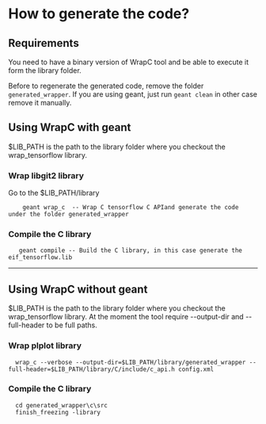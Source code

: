 # How to generate the code?

## Requirements
You need to have a binary version of WrapC tool and be able to execute it form the library folder.

Before to regenerate the generated code, remove the folder `generated_wrapper`. If you are using geant, just run `geant clean` in other 
case remove it manually.

## Using WrapC with geant
$LIB_PATH is the path to the library folder where you checkout the wrap_tensorflow library.

### Wrap libgit2 library

Go to the $LIB_PATH/library

```
    geant wrap_c  -- Wrap C tensorflow C APIand generate the code under the folder generated_wrapper
```

### Compile the C library
 ```
    geant compile -- Build the C library, in this case generate the eif_tensorflow.lib
  ```

***
 
## Using WrapC without geant
  
$LIB_PATH is the path to the library folder where you checkout the wrap_tensorflow library.
At the moment the tool require --output-dir and --full-header to be full paths.
  
### Wrap plplot library  
  ```
    wrap_c --verbose --output-dir=$LIB_PATH/library/generated_wrapper --full-header=$LIB_PATH/library/C/include/c_api.h config.xml
  ```

### Compile the C library
```
  cd generated_wrapper\c\src
  finish_freezing -library
```

  
